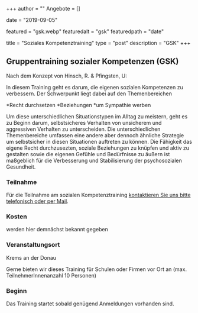 +++
author = ""
Angebote = []

date = "2019-09-05"

featured = "gsk.webp"
featuredalt = "gsk"
featuredpath = "date"

title = "Soziales Kompetenztraining"
type = "post"
description = "GSK"
+++

## Gruppentraining sozialer Kompetenzen (GSK)

Nach dem Konzept von Hinsch, R. & Pfingsten, U:

In diesem Training geht es darum, die eigenen sozialen Kompetenzen zu verbessern. Der Schwerpunkt liegt dabei auf den Themenbereichen

*Recht durchsetzen
*Beziehungen 
*um Sympathie werben

Um diese unterschiedlichen Situationstypen im Alltag zu meistern, geht es zu Beginn darum, selbstsicheres Verhalten von unsicherem und aggressiven Verhalten zu unterscheiden. Die unterschiedlichen Themenbereiche umfassen eine andere aber dennoch ähnliche Strategie um selbstsicher in diesen Situationen auftreten zu können. Die Fähigkeit das eigene Recht durchzusezten, soziale Beziehungen zu knüpfen und aktiv zu gestalten sowie die eigenen Gefühle und Bedürfnisse zu äußern ist maßgeblich für die Verbesserung und Stabilisierung der psychosozialen Gesundheit.


### Teilnahme

Für die Teilnahme am sozialen Kompetenztraining [kontaktieren Sie uns bitte telefonisch oder per Mail](/contact).


### Kosten 

werden hier demnächst bekannt gegeben

### Veranstaltungsort 

Krems an der Donau

Gerne bieten wir dieses Training für Schulen oder Firmen vor Ort an (max. TeilnehmerInnenanzahl 10 Personen)

### Beginn

Das Training startet sobald genügend Anmeldungen vorhanden sind.